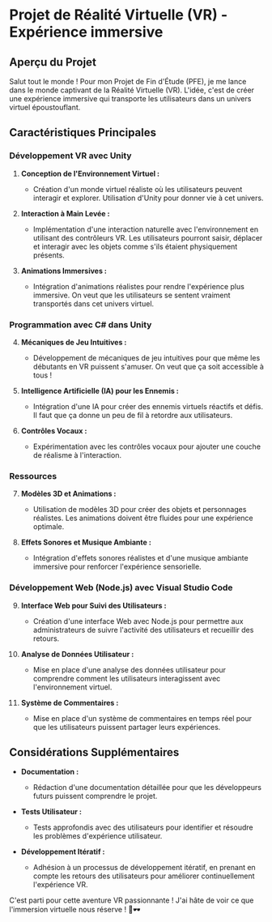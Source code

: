 # Projet de Réalité Virtuelle (VR) - Expérience immersive

## Aperçu du Projet

Salut tout le monde ! Pour mon Projet de Fin d'Étude (PFE), je me lance dans le monde captivant de la Réalité Virtuelle (VR). L'idée, c'est de créer une expérience immersive qui transporte les utilisateurs dans un univers virtuel époustouflant.

## Caractéristiques Principales

### Développement VR avec Unity

1. **Conception de l'Environnement Virtuel :**
   - Création d'un monde virtuel réaliste où les utilisateurs peuvent interagir et explorer. Utilisation d'Unity pour donner vie à cet univers.

2. **Interaction à Main Levée :**
   - Implémentation d'une interaction naturelle avec l'environnement en utilisant des contrôleurs VR. Les utilisateurs pourront saisir, déplacer et interagir avec les objets comme s'ils étaient physiquement présents.

3. **Animations Immersives :**
   - Intégration d'animations réalistes pour rendre l'expérience plus immersive. On veut que les utilisateurs se sentent vraiment transportés dans cet univers virtuel.

### Programmation avec C# dans Unity

4. **Mécaniques de Jeu Intuitives :**
   - Développement de mécaniques de jeu intuitives pour que même les débutants en VR puissent s'amuser. On veut que ça soit accessible à tous !

5. **Intelligence Artificielle (IA) pour les Ennemis :**
   - Intégration d'une IA pour créer des ennemis virtuels réactifs et défis. Il faut que ça donne un peu de fil à retordre aux utilisateurs.

6. **Contrôles Vocaux :**
   - Expérimentation avec les contrôles vocaux pour ajouter une couche de réalisme à l'interaction.

### Ressources

7. **Modèles 3D et Animations :**
   - Utilisation de modèles 3D pour créer des objets et personnages réalistes. Les animations doivent être fluides pour une expérience optimale.

8. **Effets Sonores et Musique Ambiante :**
   - Intégration d'effets sonores réalistes et d'une musique ambiante immersive pour renforcer l'expérience sensorielle.

### Développement Web (Node.js) avec Visual Studio Code

9. **Interface Web pour Suivi des Utilisateurs :**
    - Création d'une interface Web avec Node.js pour permettre aux administrateurs de suivre l'activité des utilisateurs et recueillir des retours.

10. **Analyse de Données Utilisateur :**
    - Mise en place d'une analyse des données utilisateur pour comprendre comment les utilisateurs interagissent avec l'environnement virtuel.

11. **Système de Commentaires :**
    - Mise en place d'un système de commentaires en temps réel pour que les utilisateurs puissent partager leurs expériences.

## Considérations Supplémentaires

- **Documentation :**
  - Rédaction d'une documentation détaillée pour que les développeurs futurs puissent comprendre le projet.

- **Tests Utilisateur :**
  - Tests approfondis avec des utilisateurs pour identifier et résoudre les problèmes d'expérience utilisateur.

- **Développement Itératif :**
  - Adhésion à un processus de développement itératif, en prenant en compte les retours des utilisateurs pour améliorer continuellement l'expérience VR.

C'est parti pour cette aventure VR passionnante ! J'ai hâte de voir ce que l'immersion virtuelle nous réserve ! 🚀🕶️
